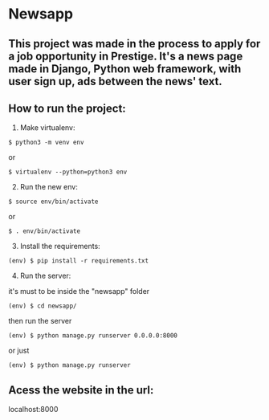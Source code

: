 # Newsapp

This project was made in the process to apply for a job opportunity in Prestige.
It's a news page made in Django, Python web framework, with user sign up, ads between the news' text.
---

## How to run the project:
1. Make virtualenv:
```
$ python3 -m venv env
```
or
```
$ virtualenv --python=python3 env
```

2. Run the new env:
```
$ source env/bin/activate
```
or
```
$ . env/bin/activate
```

3. Install the requirements:
```
(env) $ pip install -r requirements.txt
```

4. Run the server:

it's must to be inside the "newsapp" folder
```
(env) $ cd newsapp/
```

then run the server
```
(env) $ python manage.py runserver 0.0.0.0:8000
```
or just
```
(env) $ python manage.py runserver
```

## Acess the website in the url:

localhost:8000
